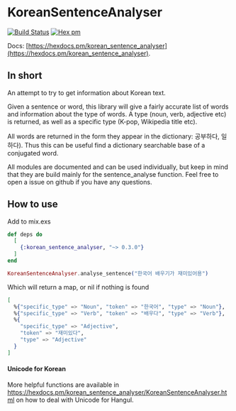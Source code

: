 # KoreanSentenceAnalyser

[![Build Status](https://travis-ci.org/JorisKok/korean_sentence_analyser.svg?branch=master)](https://travis-ci.org/JorisKok/korean_sentence_analyser)
[![Hex pm](http://img.shields.io/hexpm/v/korean_sentence_analyser.svg?style=flat)](https://hex.pm/packages/korean_sentence_analyser)

Docs: [https://hexdocs.pm/korean_sentence_analyser](https://hexdocs.pm/korean_sentence_analyser).


## In short

An attempt to try to get information about Korean text.

Given a sentence or word, this library will give a fairly accurate list of words and information about the type of words.
A type (noun, verb, adjective etc) is returned, as well as a specific type (K-pop, Wikipedia title etc).

All words are returned in the form they appear in the dictionary: 공부하다, 일하다). Thus this can be useful find a dictionary searchable base of a conjugated word.

All modules are documented and can be used individually, but keep in mind that they are build mainly for the sentence_analyse function. Feel free to open a issue on github if you have any questions.

## How to use

Add to mix.exs

```elixir
def deps do
  [
    {:korean_sentence_analyser, "~> 0.3.0"}
  ]
end
```

```elixir
KoreanSentenceAnalyser.analyse_sentence("한국어 배우기가 재미있어용")

```
Which will return a map, or nil if nothing is found
```elixir
[
  %{"specific_type" => "Noun", "token" => "한국어", "type" => "Noun"},
  %{"specific_type" => "Verb", "token" => "배우다", "type" => "Verb"},
  %{
    "specific_type" => "Adjective",
    "token" => "재미있다",
    "type" => "Adjective"
  }
]
```

#### Unicode for Korean

More helpful functions are available in https://hexdocs.pm/korean_sentence_analyser/KoreanSentenceAnalyser.html on how to deal with Unicode for Hangul.

